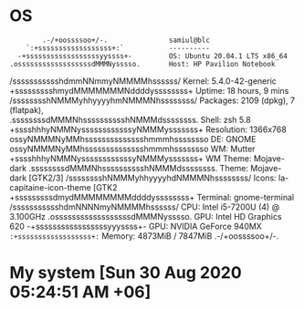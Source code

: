 # OS
            .-/+oossssoo+/-.               samiul@blc 
        `:+ssssssssssssssssss+:`           ---------- 
      -+ssssssssssssssssssyyssss+-         OS: Ubuntu 20.04.1 LTS x86_64 
    .ossssssssssssssssssdMMMNysssso.       Host: HP Pavilion Notebook 
   /ssssssssssshdmmNNmmyNMMMMhssssss/      Kernel: 5.4.0-42-generic 
  +ssssssssshmydMMMMMMMNddddyssssssss+     Uptime: 18 hours, 9 mins 
 /sssssssshNMMMyhhyyyyhmNMMMNhssssssss/    Packages: 2109 (dpkg), 7 (flatpak),  
.ssssssssdMMMNhsssssssssshNMMMdssssssss.   Shell: zsh 5.8 
+sssshhhyNMMNyssssssssssssyNMMMysssssss+   Resolution: 1366x768 
ossyNMMMNyMMhsssssssssssssshmmmhssssssso   DE: GNOME 
ossyNMMMNyMMhsssssssssssssshmmmhssssssso   WM: Mutter 
+sssshhhyNMMNyssssssssssssyNMMMysssssss+   WM Theme: Mojave-dark 
.ssssssssdMMMNhsssssssssshNMMMdssssssss.   Theme: Mojave-dark [GTK2/3] 
 /sssssssshNMMMyhhyyyyhdNMMMNhssssssss/    Icons: la-capitaine-icon-theme [GTK2 
  +sssssssssdmydMMMMMMMMddddyssssssss+     Terminal: gnome-terminal 
   /ssssssssssshdmNNNNmyNMMMMhssssss/      CPU: Intel i5-7200U (4) @ 3.100GHz 
    .ossssssssssssssssssdMMMNysssso.       GPU: Intel HD Graphics 620 
      -+sssssssssssssssssyyyssss+-         GPU: NVIDIA GeForce 940MX 
        `:+ssssssssssssssssss+:`           Memory: 4873MiB / 7847MiB 
            .-/+oossssoo+/-.


# My system [Sun 30 Aug 2020 05:24:51 AM +06]
